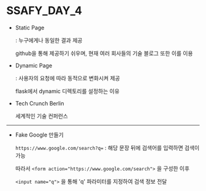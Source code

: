 # SSAFY_DAY_4

- Static Page

  : 누구에게나 동일한 결과 제공

  github을 통해 제공하기 쉬우며, 현재 여러 회사들의 기술 블로그 또한 이를 이용

- Dynamic Page

  : 사용자의 요청에 따라 동적으로 변화시켜 제공

  flask에서 dynamic 디렉토리를 설정하는 이유

- Tech Crunch Berlin

  세계적인 기술 컨퍼런스

---

- Fake Google 만들기

  `https://www.google.com/search?q=` : 해당 문장 뒤에 검색어를 입력하면 검색이 가능

  따라서 `<form action="https://www.google.com/search">` 을 구성한 이후

  `<input name="q">` 을 통해 'q' 파라미터를 지정하여 검색 정보 전달

